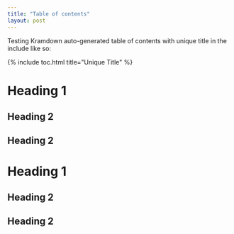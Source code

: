 ```yaml
---
title: "Table of contents"
layout: post
---
```

Testing Kramdown auto-generated table of contents with unique title in the include like so:

{% include toc.html title="Unique Title" %}

# Heading 1

## Heading 2
## Heading 2

# Heading 1

## Heading 2
## Heading 2

